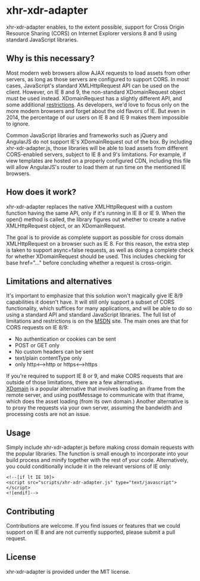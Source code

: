 # xhr-xdr-adapter
xhr-xdr-adapter enables, to the extent possible, support for Cross Origin Resource Sharing (CORS) on Internet Explorer versions 8 and 9 using standard JavaScript libraries.

## Why is this necessary?
Most modern web browsers allow AJAX requests to load assets from other servers, as long as those servers are configured to support CORS.  In most cases, JavaScript's standard XMLHttpRequest API can be used on the client.
However, on IE 8 and 9, the non-standard XDomainRequest object must be used instead.  XDomainRequest has a slightly different API, and some additional [restrictions](http://blogs.msdn.com/b/ieinternals/archive/2010/05/13/xdomainrequest-restrictions-limitations-and-workarounds.aspx). 
As developers, we'd love to focus only on the more modern browsers and forget about the old flavors of IE.  But even in 2014, the percentage of our users on IE 8 and IE 9 makes them impossible to ignore.

Common JavaScript libraries and frameworks such as jQuery and AngularJS do not support IE's XDomainRequest out of the box.  By including xhr-xdr-adapter.js, those libraries will be able to load assets from different CORS-enabled servers, subject to IE 8 and 9's limitations. 
For example, if view templates are hosted on a properly configured CDN, including this file will allow AngularJS's router to load them at run time on the mentioned IE browsers.

## How does it work?
xhr-xdr-adapter replaces the native XMLHttpRequest with a custom function having the same API, only if it's running in IE 8 or IE 9. When the open() method is called, the library figures out whether to create a native XMLHttpRequest object, or an XDomainRequest.

The goal is to provide as complete support as possible for cross domain XMLHttpRequest on a browser such as IE 8. For this reason, the extra step is taken to support async=false requests, as well as doing a complete check for whether XDomainRequest should be used.  This includes checking for base href="..." before concluding whether a request is cross-origin.

## Limitations and alternatives 
It's important to emphasize that this solution won't magically give IE 8/9 capabilities it doesn't have. It will still only support a subset of CORS functionality, which suffices for many applications, and will be able to do so using a standard API and standard JavaScript libraries.
The full list of limitations and restrictions is on the [MSDN](http://blogs.msdn.com/b/ieinternals/archive/2010/05/13/xdomainrequest-restrictions-limitations-and-workarounds.aspx) site.  The main ones are that for CORS requests on IE 8/9:

* No authentication or cookies can be sent
* POST or GET only
* No custom headers can be sent
* text/plain contentType only
* only http<-->http or https<-->https
 
If you're required to support IE 8 or 9, and make CORS requests that are outside of those limitations, there are a few alternatives.  
[XDomain](https://github.com/jpillora/xdomain) is a popular alternative that involves loading an iframe from the remote server, and using postMessage to communicate with that iframe, which does the asset loading (from its own domain.) 
Another alternative is to proxy the requests via your own server, assuming the bandwidth and processing costs are not an issue.

## Usage
Simply include xhr-xdr-adapter.js before making cross domain requests with the popular libraries. The function is small enough to incorporate into your build process and minify together with the rest of your code.
Alternatively, you could conditionally include it in the relevant versions of IE only:

    <!--[if lt IE 10]>
    <script src="scripts/xhr-xdr-adapter.js" type="text/javascript"></script>
    <![endif]-->

## Contributing
Contributions are welcome. If you find issues or features that we could support on IE 8 and are not currently supported, please submit a pull request.

## License
xhr-xdr-adapter is provided under the MIT license.
